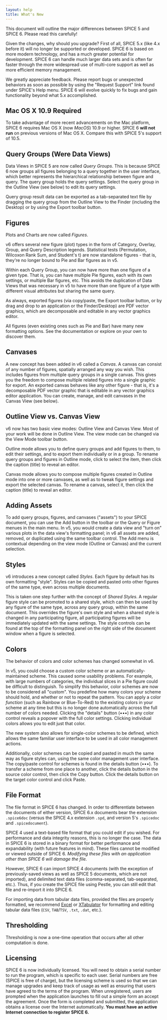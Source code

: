 ```yaml
---
layout: help
title: What's New
---
```


This document will outline the major differences between SPICE 5 and SPICE 6. Please read this carefully!

Given the changes, why should you upgrade? First of all, SPICE 5.x (like 4.x before it) will no longer be supported or developed. SPICE 6 is based on more modern technology, and has a much greater potential for development. SPICE 6 can handle much larger data sets and is often far faster through the more widespread use of multi-core support as well as more efficient memory management.

We greatly appreciate feedback. Please report bugs or unexpected behaviors as soon as possible by using the "Request Support" link found under SPICE's Help menu. SPICE 6 will evolve quickly to fix bugs and gain functionality beyond what 5.x accomplished.

## Mac OS X 10.9 Required

To take advantage of more recent advancements on the Mac platform, SPICE 6 requires Mac OS X (now *MacOS*) 10.9 or higher. SPICE 6 **will not run** on previous versions of Mac OS X. Compare this with SPICE 5's support of 10.5.

## Query Groups (Were Data Views)

Data Views in SPICE 5 are now called *Query Groups*. This is because SPICE 6 now groups all figures belonging to a query together in the user interface, which better represents the hierarchical relationship between figure and query. The query group holds the query settings. Select the query group in the Outline View (see below) to edit its query settings.

Query group result data can be exported as a tab-separated text file by dragging the query group from the Outline View to the Finder (including the Desktop) or by using the Export toolbar button.

## Figures

Plots and Charts are now called *Figures*.

v6 offers several new figure (plot) types in the form of Category, Overlay, Group, and Query Description legends. Statistical tests (Permutation, Wilcoxon Rank Sum, and Student's t) are now standalone figures - that is, they're no longer bound to Pie and Bar  figures as in v5.

Within each Query Group, you can now have more than one figure of a given type. That is, you can have multiple Pie figures, each with its own settings, or multiple Bar figures, etc. This avoids the duplication of Data Views that was necessary in v5 to have more than one figure of a type with different visual attributes but sharing the same query.

As always, exported figures (via copy/paste, the Export toolbar button, or by drag and drop to an application or the Finder/Desktop) are PDF vector graphics, which are decomposable and editable in any vector graphics editor.

All figures (even existing ones such as Pie and Bar) have many new formatting options. See the documentation or explore on your own to discover them.

## Canvases

A new concept has been added in v6 called a *Canvas*. A canvas can consist of any number of figures, spatially arranged any way you wish. This includes figures from multiple query groups in a single canvas. This gives you the freedom to compose multiple related figures into a single graphic for export. An exported canvas behaves like any other figure - that is, it's a decomposable PDF vector graphic that is editable in any vector graphics editor application. You can create, manage, and edit canvases in the Canvas View (see below).

## Outline View vs. Canvas View

v6 now has two basic view modes: Outline View and Canvas View. Most of your work will be done in Outline View. The view mode can be changed via the View Mode toolbar button. 

Outline mode allows you to define query groups and add figures to them, to edit their settings, and to export them individually or in a group. To rename query groups and figures in Outline mode, click to select the item, then click the caption (title) to reveal an editor.

Canvas mode allows you to compose multiple figures created in Outline mode into one or more canvases, as well as to tweak figure settings and export the selected canvas. To rename a canvas, select it, then click the caption (title) to reveal an editor.

## Adding Assets

To add query groups, figures, and canvases ("assets") to your SPICE document, you can use the Add button in the toolbar or the Query or Figure menues in the main menu. In v5, you would create a data view and "turn on" various plots in the data view's formatting panel; in v6 all assets are added, removed, or duplicated using the same toolbar control. The Add menu is contextual depending on the view mode (Outline or Canvas) and the current selection. 

## Styles

v6 introduces a new concept called *Styles*. Each figure by default has its own formatting "style". Styles can be copied and pasted onto other figures of the same type, even across multiple documents. 

This is taken one step further with the concept of *Shared Styles*. A regular figure style can be promoted to a shared style, which can then be used by any figure of the same type, across any query group, within the same document. This overrides the figure's own style and when a shared style is changed in any participating figure, all participating figures will be immediately updated with the same settings. The style controls can be found at the top of the formatting panel on the right side of the document window when a figure is selected.

## Colors

The behavior of colors and color schemes has changed somewhat in v6. 

In v5, you could choose a custom color scheme or an automatically-maintained scheme. This caused some usability problems. For example, with large numbers of categories, the individual slices in a Pie figure could be difficult to distinguish. To simplify this behavior, color schemes are now to be considered all "custom". You predefine how many colors your scheme should hold, and whether or not to repeat the pattern. You can apply a color *function* (such as Rainbow or Blue-To-Red) to the existing colors in your scheme at any time but this is no longer done automatically across the full number of colors needed. Clicking the "details" button (•••) in any color control reveals a popover with the full color settings. Clicking individual colors allows you to edit just that color.

The new system also allows for single-color schemes to be defined, which allows the same familiar user interface to be used in all color management actions.

Additionally, color schemes can be copied and pasted in much the same way as figure styles can, using the same color management user interface. The copy/paste control for schemes is found in the details button (•••). To transfer a scheme from one place to another, click the details button in the source color control, then click the Copy button. Click the details button on the target color control and click Paste.

## File Format

The file format in SPICE 6 has changed. In order to differentiate between the documents of either version, SPICE 6.x documents bear the extension `.spice6doc` (versus the SPICE 4.x extension `.spd`, and version 5's `.spicedoc` and `.spicedocument`).

SPICE 4 used a text-based file format that you could edit if you wished. For performance and data integrity reasons, this is no longer the case. The data in SPICE 6 is stored in a binary format for better performance and expandability (with future features in mind). These files cannot be modified or viewed outside of SPICE 6. *Modifying these files with an application other than SPICE 6 will damage the file.*

However, SPICE 6 can import SPICE 4 documents (with the exception of previously-saved views as well as SPICE 5 documents, which are not imported), and delimited text data files (comma-separated, tab-separated, etc.). Thus, if you create the SPICE file using Pestle, you can still edit that file and re-import it into SPICE 6.

For importing data from tabular data files, provided the files are properly formatted, we recommend [Excel](http://microsoft.com/office/excel) or [XTabulator](http://bartastechnologies.com/xtabulator) for formatting and editing tabular data files (`CSV`, `TAB`/`TSV`, `.txt`, `.dat`, etc.).

## Thresholding

Thresholding is now a one-time operation that occurs after all other computation is done.

## Licensing

SPICE 6 is now individually licensed. You will need to obtain a serial number to run the program, which is specific to each user. Serial numbers are free (SPICE is free of charge), but the licensing scheme is used so that we can manage upgrades and keep track of usage as well as ensuring that users have agreed to the terms of the program. When unregistered, users are prompted when the application launches to fill out a simple form an accept the agreement. Once the form is completed and submitted, the application obtains a license over the Internet automatically. **You must have an active Internet connection to register SPICE 6.**
